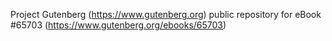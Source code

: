 Project Gutenberg (https://www.gutenberg.org) public repository for
eBook #65703 (https://www.gutenberg.org/ebooks/65703)
